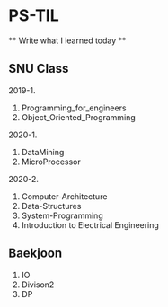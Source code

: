 # PS-TIL

** Write what I learned today **

## SNU Class
2019-1.
1. Programming_for_engineers
2. Object_Oriented_Programming

2020-1.
1. DataMining
2. MicroProcessor

2020-2.
1. Computer-Architecture
2. Data-Structures
3. System-Programming
4. Introduction to Electrical Engineering


## Baekjoon
1. IO
2. Divison2
3. DP
